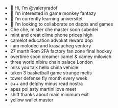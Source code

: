 - 👋 Hi, I’m @valeryradof
- 👀 I’m interested in game monkey fantazy
- 🌱 I’m currently learning universitet
- 💞️ I’m looking to collaborate on dapps and games
- Che che, mister che master soon subedei
- mint and creat clime phone prices high
- camelot education advokat reward dop
- i am molodec and krasaucheg ventory
- 27 marth Rom 2FA factory fan zone final hockey
- overtime soon creamer camel & camey milovich
- three world nibiru chain palace London
- miss you talk hello china vehicle
- taken 3 basketball game strange metis
- tower defense fly month every week
-  c++ and delphy minus read nostra
- apes pol asty martini love meet
- shift thanks about main minimum exit
- yellow wallet master
